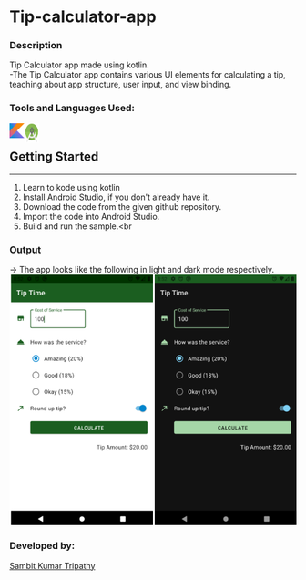 # Tip-calculator-app<br>
### Description
Tip Calculator app made using kotlin.<br>
-The Tip Calculator app contains various UI elements for calculating a tip, teaching about app structure, user input, and view binding.<br>


### Tools and Languages Used:
<img align="left" alt="Python" width="26px" src="kotlin.png" />
<img align="left" alt="pip" width="26px" height="34px" src="android.png" />
<br>

## Getting Started
---------------
1. Learn to kode using kotlin<br>
2. Install Android Studio, if you don't already have it.<br>
3. Download the code from the given github repository.<br>
4. Import the code into Android Studio.<br>
5. Build and run the sample.<br


### Output
-> The app looks like the following in light and dark mode respectively.<br>
<img alt="output"  src="output.png" />

### Developed by:
<a href="https://github.com/sambit221">Sambit Kumar Tripathy</a>
